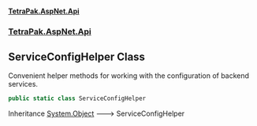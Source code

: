 #### [TetraPak.AspNet.Api](index.md 'index')
### [TetraPak.AspNet.Api](TetraPak_AspNet_Api.md 'TetraPak.AspNet.Api')
## ServiceConfigHelper Class
Convenient helper methods for working with the configuration of backend services.     
```csharp
public static class ServiceConfigHelper
```

Inheritance [System.Object](https://docs.microsoft.com/en-us/dotnet/api/System.Object 'System.Object') &#129106; ServiceConfigHelper  
